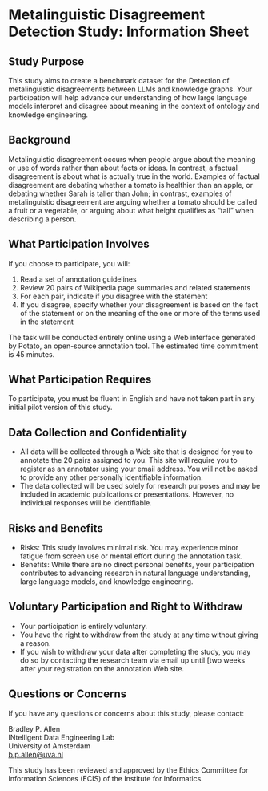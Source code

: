 # Metalinguistic Disagreement Detection Study: Information Sheet

## Study Purpose
This study aims to create a benchmark dataset for the Detection of metalinguistic disagreements between LLMs and knowledge graphs. Your participation will help advance our understanding of how large language models interpret and disagree about meaning in the context of ontology and knowledge engineering.

## Background
Metalinguistic disagreement occurs when people argue about the meaning or use of words rather than about facts or ideas. In contrast, a factual disagreement is about what is actually true in the world. Examples of factual disagreement are debating whether a tomato is healthier than an apple, or debating whether Sarah is taller than John; in contrast, examples of metalinguistic disagreement are arguing whether a tomato should be called a fruit or a vegetable, or arguing about what height qualifies as “tall” when describing a person.

## What Participation Involves
If you choose to participate, you will:
1. Read a set of annotation guidelines
2. Review 20 pairs of Wikipedia page summaries and related statements
3. For each pair, indicate if you disagree with the statement
4. If you disagree, specify whether your disagreement is based on the fact of the statement or on the meaning of the one or more of the terms used in the statement

The task will be conducted entirely online using a Web interface generated by Potato, an open-source annotation tool. The estimated time commitment is 45 minutes.

## What Participation Requires
To participate, you must be fluent in English and have not taken part in any initial pilot version of this study.

## Data Collection and Confidentiality
- All data will be collected through a Web site that is designed for you to annotate the 20 pairs assigned to you. This site will require you to register as an annotator using your email address. You will not be asked to provide any other personally identifiable information.
- The data collected will be used solely for research purposes and may be included in academic publications or presentations. However, no individual responses will be identifiable.

## Risks and Benefits
- Risks: This study involves minimal risk. You may experience minor fatigue from screen use or mental effort during the annotation task.
- Benefits: While there are no direct personal benefits, your participation contributes to advancing research in natural language understanding, large language models, and knowledge engineering.

## Voluntary Participation and Right to Withdraw
- Your participation is entirely voluntary.
- You have the right to withdraw from the study at any time without giving a reason.
- If you wish to withdraw your data after completing the study, you may do so by contacting the research team via email up until [two weeks after your registration on the annotation Web site.

## Questions or Concerns
If you have any questions or concerns about this study, please contact:

Bradley P. Allen  
INtelligent Data Engineering Lab  
University of Amsterdam  
b.p.allen@uva.nl  

This study has been reviewed and approved by the Ethics Committee for Information Sciences (ECIS) of the Institute for Informatics.
